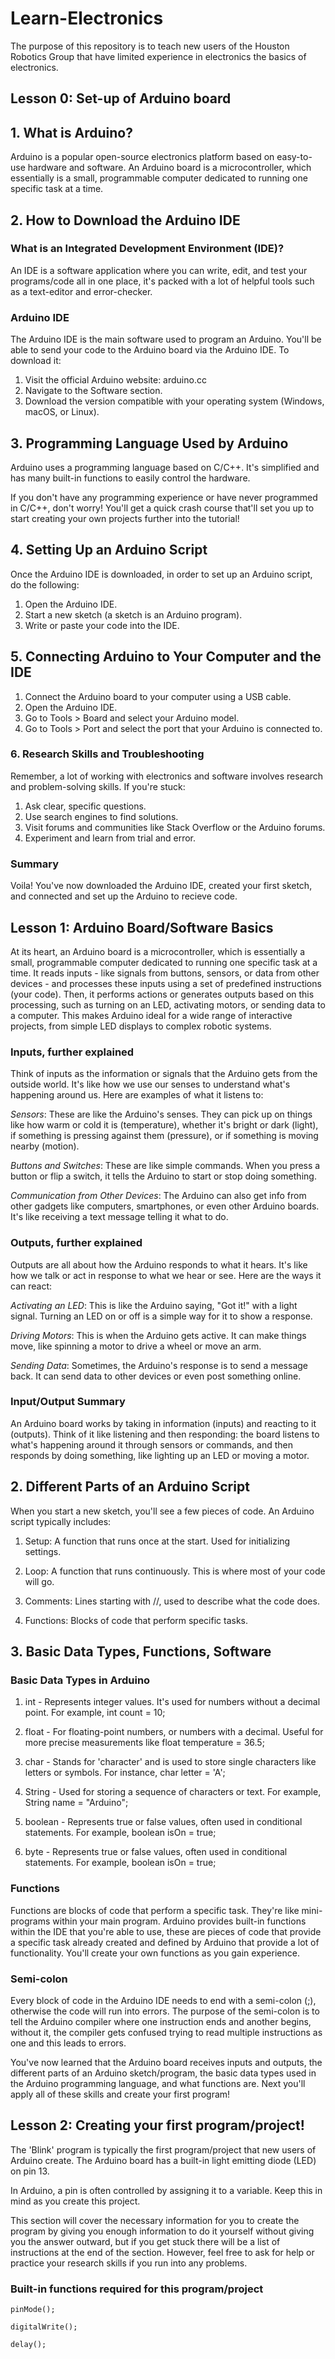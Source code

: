 # Learn-Electronics

The purpose of this repository is to teach new users of the Houston Robotics Group that have limited experience in electronics the basics of electronics.



## Lesson 0: Set-up of Arduino board


## 1. What is Arduino?

  Arduino is a popular open-source electronics platform based on easy-to-use hardware and software. An Arduino board is a microcontroller, which essentially is a small,   programmable computer dedicated to running one specific task at a time.



## 2. How to Download the Arduino IDE


### What is an Integrated Development Environment (IDE)?

  An IDE is a software application where you can write, edit, and test your programs/code all in one place, it's packed with a lot of helpful tools such as a text-editor and error-checker.


### Arduino IDE

  The Arduino IDE is the main software used to program an Arduino. You'll be able to send your code to the Arduino board via the Arduino IDE. To download it:

  1. Visit the official Arduino website: arduino.cc
  2. Navigate to the Software section.
  3. Download the version compatible with your operating system (Windows, macOS, or Linux).



## 3. Programming Language Used by Arduino

  Arduino uses a programming language based on C/C++. It's simplified and has many built-in functions to easily control the hardware.

  If you don't have any programming experience or have never programmed in C/C++, don't worry! You'll get a quick crash course that'll set you up to start creating your own     projects further into the tutorial!



## 4. Setting Up an Arduino Script

  Once the Arduino IDE is downloaded, in order to set up an Arduino script, do the following:

  1. Open the Arduino IDE.
  2. Start a new sketch (a sketch is an Arduino program).
  3. Write or paste your code into the IDE.



## 5. Connecting Arduino to Your Computer and the IDE

  1. Connect the Arduino board to your computer using a USB cable.
  2. Open the Arduino IDE.
  3. Go to Tools > Board and select your Arduino model.
  4. Go to Tools > Port and select the port that your Arduino is connected to.



### 6. Research Skills and Troubleshooting

  Remember, a lot of working with electronics and software involves research and problem-solving skills. If you're stuck:

  1. Ask clear, specific questions.
  2. Use search engines to find solutions.
  3. Visit forums and communities like Stack Overflow or the Arduino forums.
  4. Experiment and learn from trial and error.


### Summary

  Voila! You've now downloaded the Arduino IDE, created your first sketch, and connected and set up the Arduino to recieve code.



## Lesson 1: Arduino Board/Software Basics

  At its heart, an Arduino board is a microcontroller, which is essentially a small, programmable computer dedicated to running one specific task at a time. It reads inputs - like signals from buttons, sensors, or data from other devices - and processes these inputs using a set of predefined instructions (your code). Then, it performs actions or generates outputs based on this processing, such as turning on an LED, activating motors, or sending data to a computer. This makes Arduino ideal for a wide range of interactive projects, from simple LED displays to complex robotic systems.


### Inputs, further explained

  Think of inputs as the information or signals that the Arduino gets from the outside world. It's like how we use our senses to understand what's happening around us. Here are examples of what it listens to:

  _Sensors_: These are like the Arduino's senses. They can pick up on things like how warm or cold it is (temperature), whether it's bright or dark (light), if something is pressing against them (pressure), or if something is moving nearby (motion).

  _Buttons and Switches_: These are like simple commands. When you press a button or flip a switch, it tells the Arduino to start or stop doing something.

  _Communication from Other Devices_: The Arduino can also get info from other gadgets like computers, smartphones, or even other Arduino boards. It's like receiving a text message telling it what to do.



### Outputs, further explained

  Outputs are all about how the Arduino responds to what it hears. It's like how we talk or act in response to what we hear or see. Here are the ways it can react:

  _Activating an LED_: This is like the Arduino saying, "Got it!" with a light signal. Turning an LED on or off is a simple way for it to show a response.

  _Driving Motors_: This is when the Arduino gets active. It can make things move, like spinning a motor to drive a wheel or move an arm.

  _Sending Data_: Sometimes, the Arduino's response is to send a message back. It can send data to other devices or even post something online.



### Input/Output Summary

  An Arduino board works by taking in information (inputs) and reacting to it (outputs). Think of it like listening and then responding: the board listens to what's happening around it through sensors or commands, and then responds by doing something, like lighting up an LED or moving a motor.



## 2. Different Parts of an Arduino Script

  When you start a new sketch, you'll see a few pieces of code. An Arduino script typically includes:

  1. Setup: A function that runs once at the start. Used for initializing settings.

  2. Loop: A function that runs continuously. This is where most of your code will go.

  3. Comments: Lines starting with //, used to describe what the code does.

  4. Functions: Blocks of code that perform specific tasks.



## 3. Basic Data Types, Functions, Software


### Basic Data Types in Arduino

  1. int - Represents integer values. It's used for numbers without a decimal point. For example, int count = 10;

  2. float - For floating-point numbers, or numbers with a decimal. Useful for more precise measurements like float temperature = 36.5;

  3. char - Stands for 'character' and is used to store single characters like letters or symbols. For instance, char letter = 'A';

  4. String - Used for storing a sequence of characters or text. For example, String name = "Arduino";

  5. boolean - Represents true or false values, often used in conditional statements. For example, boolean isOn = true;

  6. byte - Represents true or false values, often used in conditional statements. For example, boolean isOn = true;


### Functions

  Functions are blocks of code that perform a specific task. They're like mini-programs within your main program. Arduino provides built-in functions within the IDE that you're able to use, these are pieces of code that provide a specific task already created and defined by Arduino that provide a lot of functionality. You'll create your own functions as you gain experience.


### Semi-colon

  Every block of code in the Arduino IDE needs to end with a semi-colon (;), otherwise the code will run into errors. The purpose of the semi-colon is to tell the Arduino compiler where one instruction ends and another begins, without it, the compiler gets confused trying to read multiple instructions as one and this leads to errors.

  You've now learned that the Arduino board receives inputs and outputs, the different parts of an Arduino sketch/program, the basic data types used in the Arduino programming language, and what functions are. Next you'll apply all of these skills and create your first program!



## Lesson 2: Creating your first program/project!

  The 'Blink' program is typically the first program/project that new users of Arduino create. The Arduino board has a built-in light emitting diode (LED) on pin 13.

  In Arduino, a pin is often controlled by assigning it to a variable. Keep this in mind as you create this project.

  This section will cover the necessary information for you to create the program by giving you enough information to do it yourself without giving you the answer outward, but if you get stuck there will be a list of instructions at the end of the section. However, feel free to ask for help or practice your research skills if you run into any problems.


### Built-in functions required for this program/project

```
pinMode();
```

```
digitalWrite();
```

```
delay();
```
